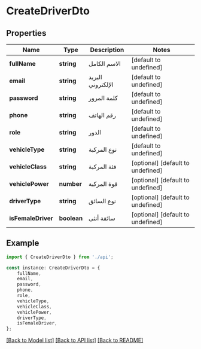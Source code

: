 # CreateDriverDto


## Properties

Name | Type | Description | Notes
------------ | ------------- | ------------- | -------------
**fullName** | **string** | الاسم الكامل | [default to undefined]
**email** | **string** | البريد الإلكتروني | [default to undefined]
**password** | **string** | كلمة المرور | [default to undefined]
**phone** | **string** | رقم الهاتف | [default to undefined]
**role** | **string** | الدور | [default to undefined]
**vehicleType** | **string** | نوع المركبة | [default to undefined]
**vehicleClass** | **string** | فئة المركبة | [optional] [default to undefined]
**vehiclePower** | **number** | قوة المركبة | [optional] [default to undefined]
**driverType** | **string** | نوع السائق | [optional] [default to undefined]
**isFemaleDriver** | **boolean** | سائقة أنثى | [optional] [default to undefined]

## Example

```typescript
import { CreateDriverDto } from './api';

const instance: CreateDriverDto = {
    fullName,
    email,
    password,
    phone,
    role,
    vehicleType,
    vehicleClass,
    vehiclePower,
    driverType,
    isFemaleDriver,
};
```

[[Back to Model list]](../README.md#documentation-for-models) [[Back to API list]](../README.md#documentation-for-api-endpoints) [[Back to README]](../README.md)
